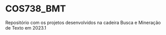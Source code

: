 # COS738_BMT
Repositório com os projetos desenvolvidos na cadeira Busca e Mineração de Texto em 2023.1
